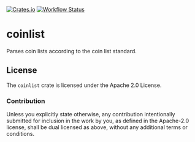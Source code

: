 [![Crates.io](https://img.shields.io/crates/v/coinlist.svg)](https://crates.io/crates/coinlist)
[![Workflow Status](https://github.com/movingco/coinlist/workflows/rust/badge.svg)](https://github.com/movingco/coinlist/actions?query=workflow%3A%22rust%22)

# coinlist

Parses coin lists according to the coin list standard.

## License

The `coinlist` crate is licensed under the Apache 2.0 License.

### Contribution

Unless you explicitly state otherwise, any contribution intentionally
submitted for inclusion in the work by you, as defined in the Apache-2.0
license, shall be dual licensed as above, without any additional terms or
conditions.

